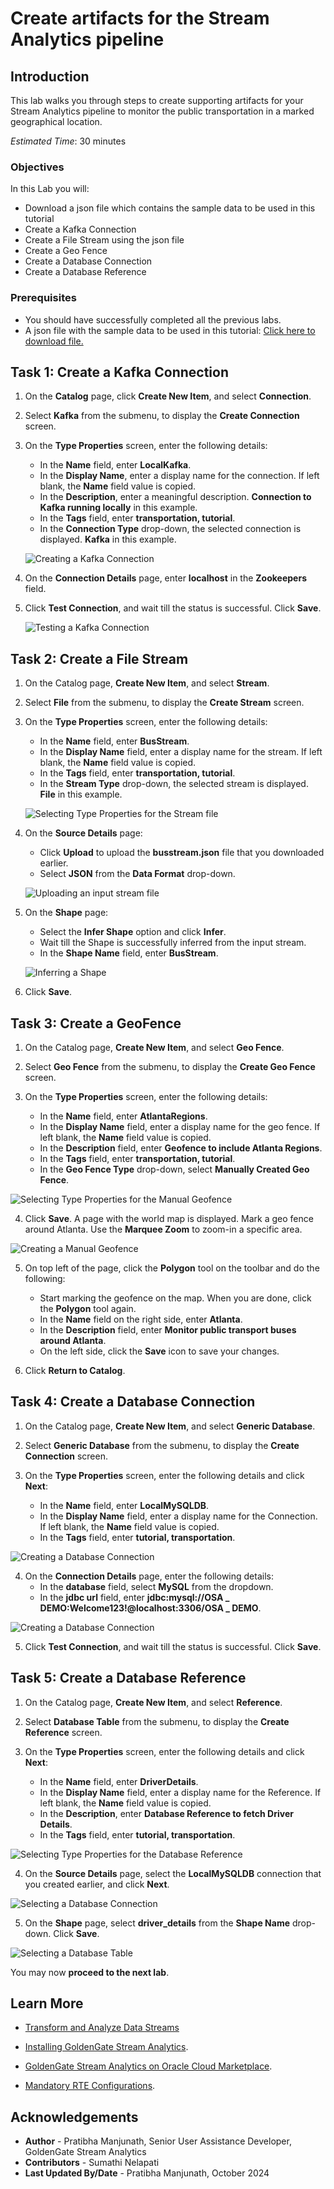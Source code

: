 
# Create artifacts for the Stream Analytics pipeline

## Introduction

This lab walks you through steps to create supporting artifacts for your Stream Analytics pipeline to monitor the public transportation in a marked geographical location.

*Estimated Time*: 30 minutes

### Objectives
In this Lab you will:
- Download a json file which contains the sample data to be used in this tutorial
- Create a Kafka Connection
- Create a File Stream using the json file
- Create a Geo Fence
- Create a Database Connection
- Create a Database Reference

### Prerequisites

- You should have successfully completed all the previous labs.
- A json file with the sample data to be used in this tutorial:
  [Click here to download file.](./files/bus.json?download=1)


## **Task 1:** Create a Kafka Connection

1. On the **Catalog** page, click **Create New Item**, and select **Connection**.

2. Select **Kafka** from the submenu, to display the **Create Connection** screen.

3. On the **Type Properties** screen, enter the following details:
    -  In the **Name** field, enter **LocalKafka**.
    -  In the **Display Name**, enter a display name for the connection. If left blank, the **Name** field value is copied.
    -  In the **Description**, enter a meaningful description. **Connection to Kafka running locally** in this example.
    -  In the **Tags** field, enter **transportation, tutorial**.
    -  In the **Connection Type** drop-down, the selected connection is displayed. **Kafka** in this example.

    ![Creating a Kafka Connection](./images/kafkaconn1.png "")

4. On the **Connection Details** page, enter **localhost** in the **Zookeepers** field.

5. Click **Test Connection**, and wait till the status is successful. Click **Save**.

    ![Testing a Kafka Connection](./images/kafka-conn2.png "")


## **Task 2:** Create a File Stream

1. On the Catalog page, **Create New Item**, and select **Stream**.

2. Select **File** from the submenu, to display the **Create Stream** screen.

3. On the **Type Properties** screen, enter the following details:
    - In the **Name** field, enter **BusStream**.
    - In the **Display Name** field, enter a display name for the stream. If left blank, the **Name** field value is   copied.
    - In the **Tags** field, enter **transportation, tutorial**.
    - In the **Stream Type** drop-down, the selected stream is displayed. **File** in this example.

    ![Selecting Type Properties for the Stream file](./images/filestream.png "")

4. On the **Source Details** page:
    - Click **Upload** to upload the **busstream.json** file that you downloaded earlier.
    - Select **JSON** from the **Data Format** drop-down.

    ![Uploading an input stream file](./images/upldjsonfile.png "")

5. On the **Shape** page:
    -  Select the **Infer Shape** option and click **Infer**.
    -  Wait till the Shape is successfully inferred from the input stream.
    -  In the **Shape Name** field, enter **BusStream**.

    ![Inferring a Shape](./images/fstreamshape.png "")

6. Click **Save**.

## **Task 3:** Create a GeoFence

1. On the Catalog page, **Create New Item**, and select **Geo Fence**.

2. Select **Geo Fence** from the submenu, to display the **Create Geo Fence** screen.

3. On the **Type Properties** screen, enter the following details:
    - In the **Name** field, enter **AtlantaRegions**.
    - In the **Display Name** field, enter a display name for the geo fence. If left blank, the **Name** field value is copied.
    - In the **Description** field, enter **Geofence to include Atlanta Regions**.
    - In the **Tags** field, enter **transportation, tutorial**.
    - In the **Geo Fence Type** drop-down, select **Manually Created Geo Fence**.

![Selecting Type Properties for the Manual Geofence](./images/gf1.png "")

4. Click **Save**. A page with the world map is displayed. Mark a geo fence around Atlanta. Use the **Marquee Zoom** to zoom-in a specific area.

![Creating a Manual Geofence](./images/create-geofence.png "")

5. On top left of the page, click the **Polygon** tool on the toolbar and do the following:
    - Start marking the geofence on the map. When you are done, click the **Polygon** tool again.
    - In the **Name** field on the right side, enter **Atlanta**.
    - In the **Description** field, enter **Monitor public transport buses around Atlanta**.
    - On the left side, click the **Save** icon to save your changes.

6. Click **Return to Catalog**.

## **Task 4:** Create a Database Connection

1. On the Catalog page, **Create New Item**, and select **Generic Database**.

2. Select **Generic Database** from the submenu, to display the **Create Connection** screen.

3. On the **Type Properties** screen, enter the following details and click **Next**:
    - In the **Name** field, enter **LocalMySQLDB**.
    - In the **Display Name** field, enter a display name for the Connection. If left blank, the **Name** field value is copied.
    - In the **Tags** field, enter **tutorial, transportation**.

![Creating a Database Connection](./images/dbconn1.png "")


4. On the **Connection Details** page, enter the following details:
    - In the **database** field, select **MySQL** from the dropdown.
    - In the **jdbc url** field, enter **jdbc:mysql://OSA _ DEMO:Welcome123!@localhost:3306/OSA _ DEMO**.

![Creating a Database Connection](./images/dbconn2.png "")

5. Click **Test Connection**, and wait till the status is successful. Click **Save**.

## **Task 5:** Create a Database Reference

1. On the Catalog page, **Create New Item**, and select **Reference**.

2. Select **Database Table** from the submenu, to display the **Create Reference** screen.

3. On the **Type Properties** screen, enter the following details and click **Next**:
    - In the **Name** field, enter **DriverDetails**.
    - In the **Display Name** field, enter a display name for the Reference. If left blank, the **Name** field value is copied.
    - In the **Description**, enter **Database Reference to fetch Driver Details**.
    - In the **Tags** field, enter **tutorial, transportation**.

![Selecting Type Properties for the Database Reference](./images/refer1.png "")

4. On the **Source Details** page, select the **LocalMySQLDB** connection that you created earlier, and click **Next**.

![Selecting a Database Connection](./images/refer2.png "")

5. On the **Shape** page, select **driver_details** from the **Shape Name** drop-down. Click **Save**.

![Selecting a Database Table](./images/refer3.png "")

You may now **proceed to the next lab**.

## Learn More

* [Transform and Analyze Data Streams](https://docs.oracle.com/en/middleware/fusion-middleware/osa/19.1/using/creating-pipeline-transform-and-analyze-data-streams.html#GUID-9DB9B57A-1095-4557-ACB9-816A696EB121)

* [Installing GoldenGate Stream Analytics](https://docs.oracle.com/en/middleware/fusion-middleware/osa/19.1/using/install-and-upgrade.html#GUID-A687DFF0-728A-4071-947A-F3E90ABF65F6).

* [GoldenGate Stream Analytics on Oracle Cloud Marketplace](https://docs.oracle.com/en/middleware/fusion-middleware/osa/19.1/osamp/getting-started-goldengate-stream-analytics-oci.html#GUID-B488861E-1C43-4177-A1F8-40F8E44754AD).

* [Mandatory RTE Configurations](https://docs.oracle.com/en/middleware/fusion-middleware/osa/19.1/using/configuring-runtime-environment.html#GUID-EB33DDFD-7444-434D-8944-059564A453FD).

## Acknowledgements
* **Author** - Pratibha Manjunath, Senior User Assistance Developer, GoldenGate Stream Analytics
* **Contributors** - Sumathi Nelapati
* **Last Updated By/Date** - Pratibha Manjunath, October 2024
